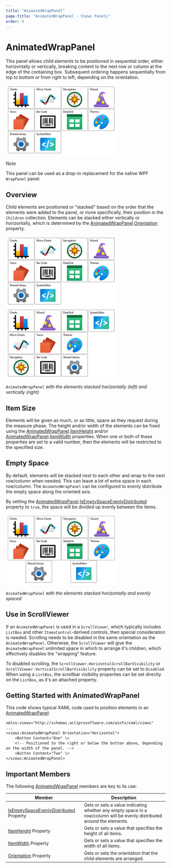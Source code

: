 ```yaml
---
title: "AnimatedWrapPanel"
page-title: "AnimatedWrapPanel - Views Panels"
order: 6
---
```

# AnimatedWrapPanel

This panel allows child elements to be positioned in sequential order, either horizontally or vertically, breaking content to the next row or column at the edge of the containing box. Subsequent ordering happens sequentially from top to bottom or from right to left, depending on the orientation.

![Screenshot](../images/animatedwrappanel-horizontal.png)

> [!NOTE]
> This panel can be used as a drop-in replacement for the native WPF `WrapPanel` panel.

## Overview

Child elements are positioned or "stacked" based on the order that the elements were added to the panel, or more specifically, their position in the `Children` collection.  Elements can be stacked either vertically or horizontally, which is determined by the [AnimatedWrapPanel](xref:@ActiproUIRoot.Controls.Views.AnimatedWrapPanel).[Orientation](xref:@ActiproUIRoot.Controls.Views.AnimatedWrapPanel.Orientation) property.

![Screenshot](../images/animatedwrappanel-horizontal.png)![Screenshot](../images/animatedwrappanel-vertical.png)

*`AnimatedWrapPanel` with the elements stacked horizontally (left) and vertically (right)*

## Item Size

Elements will be given as much, or as little, space as they request during the measure phase.  The height and/or width of the elements can be fixed using the [AnimatedWrapPanel](xref:@ActiproUIRoot.Controls.Views.AnimatedWrapPanel).[ItemHeight](xref:@ActiproUIRoot.Controls.Views.AnimatedWrapPanel.ItemHeight) and/or [AnimatedWrapPanel](xref:@ActiproUIRoot.Controls.Views.AnimatedWrapPanel).[ItemWidth](xref:@ActiproUIRoot.Controls.Views.AnimatedWrapPanel.ItemWidth) properties.  When one or both of these properties are set to a valid number, then the elements will be restricted to the specified size.

## Empty Space

By default, elements will be stacked next to each other and wrap to the next row/column when needed.  This can leave a lot of extra space in each row/column.  The `AnimatedWrapPanel` can be configured to evenly distribute the empty space along the oriented axis.

By setting the [AnimatedWrapPanel](xref:@ActiproUIRoot.Controls.Views.AnimatedWrapPanel).[IsEmptySpaceEvenlyDistributed](xref:@ActiproUIRoot.Controls.Views.AnimatedWrapPanel.IsEmptySpaceEvenlyDistributed) property to `true`, the space will be divided up evenly between the items.

![Screenshot](../images/animatedwrappanel-horizontal-evenly-spaced.png)

*`AnimatedWrapPanel` with the elements stacked horizontally and evenly spaced*

## Use in ScrollViewer

If an `AnimatedWrapPanel` is used in a `ScrollViewer`, which typically includes `ListBox` and other `ItemsControl`-derived controls, then special consideration is needed.  Scrolling needs to be disabled in the same orientation as the `AnimatedWrapPanel`.  Otherwise, the `ScrollViewer` will give the `AnimatedWrapPanel` unlimited space in which to arrange it's children, which effectively disables the "wrapping" feature.

To disabled scrolling, the `ScrollViewer.HorizontalScrollBarVisibility` or `ScrollViewer.VerticalScrollBarVisibility` property can be set to `Disabled`. When using a `ListBox`, the scrollbar visibility properties can be set directly on the `ListBox`, as it's an attached property.

## Getting Started with AnimatedWrapPanel

This code shows typical XAML code used to position elements in an [AnimatedWrapPanel](xref:@ActiproUIRoot.Controls.Views.AnimatedWrapPanel):

```xaml
xmlns:views="http://schemas.actiprosoftware.com/winfx/xaml/views"
...
<views:AnimatedWrapPanel Orientation="Horizontal">
	<Button Content="One" \>
	<!-- Positioned to the right or below the button above, depending on the width of the panel. -->
	<Button Content="Two" \>
</views:AnimatedWrapPanel>
```

## Important Members

The following [AnimatedWrapPanel](xref:@ActiproUIRoot.Controls.Views.AnimatedWrapPanel) members are key to its use:

| Member | Description |
|-----|-----|
| [IsEmptySpaceEvenlyDistributed](xref:@ActiproUIRoot.Controls.Views.AnimatedWrapPanel.IsEmptySpaceEvenlyDistributed) Property | Gets or sets a value indicating whether any empty space in a row/column will be evenly distributed around the elements. |
| [ItemHeight](xref:@ActiproUIRoot.Controls.Views.AnimatedWrapPanel.ItemHeight) Property | Gets or sets a value that specifies the height of all items. |
| [ItemWidth](xref:@ActiproUIRoot.Controls.Views.AnimatedWrapPanel.ItemWidth) Property | Gets or sets a value that specifies the width of all items. |
| [Orientation](xref:@ActiproUIRoot.Controls.Views.AnimatedWrapPanel.Orientation) Property | Gets or sets the orientation that the child elements are arranged. |
